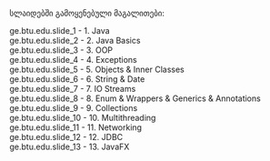 სლაიდებში გამოყენებული მაგალითები:

ge.btu.edu.slide_1 - 1. Java <br />
ge.btu.edu.slide_2 - 2. Java Basics <br />
ge.btu.edu.slide_3 - 3. OOP <br />
ge.btu.edu.slide_4 - 4. Exceptions <br />
ge.btu.edu.slide_5 - 5. Objects & Inner Classes <br />
ge.btu.edu.slide_6 - 6. String & Date <br />
ge.btu.edu.slide_7 - 7. IO Streams <br />
ge.btu.edu.slide_8 - 8. Enum & Wrappers & Generics & Annotations <br />
ge.btu.edu.slide_9 - 9. Collections <br />
ge.btu.edu.slide_10 - 10. Multithreading <br />
ge.btu.edu.slide_11 - 11. Networking <br />
ge.btu.edu.slide_12 - 12. JDBC <br />
ge.btu.edu.slide_13 - 13. JavaFX